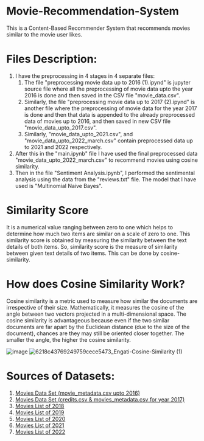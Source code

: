 # Movie-Recommendation-System

This is a Content-Based Recommender System that recommends movies similar to the movie user likes.

# Files Description:
1. I have the preprocessing in 4 stages in 4 separate files:
    1. The file "preprocessing movie data up to 2016 (1).ipynd" is jupyter source file where all the preprocessing of movie
          data upto the year 2016 is done and then saved in the CSV file "movie_data.csv".
    2. Similarly, the file "preprocessing movie data up to 2017 (2).ipynd" is another file where the preprocessing of movie
          data for the year 2017 is done and then that data is appended to the already preprocessed data of movies up to 2016, and then saved in new CSV file 
            "movie_data_upto_2017.csv".
    3. Similarly, "movie_data_upto_2021.csv", and "movie_data_upto_2022_march.csv" contain preprocessed data up to 2021 and 2022 respectively.
2. After this in the "main.ipynb" file I have used the final preprocessed data "movie_data_upto_2022_march.csv" to recommend movies using cosine similarity.
3. Then in the file "Sentiment Analysis.ipynb", I performed the sentimental analysis using the data from the "reviews.txt" file. The model that I have used is "Multinomial Naive Bayes".
   
# Similarity Score
It is a numerical value ranging between zero to one which helps to determine how much two items are similar on a scale of zero to one. This similarity score is obtained by measuring the similarity between the text details of both items. So, similarity score is the measure of similarity between given text details of two items. This can be done by cosine-similarity.

# How does Cosine Similarity Work?
Cosine similarity is a metric used to measure how similar the documents are irrespective of their size.
Mathematically, it measures the cosine of the angle between two vectors projected in a multi-dimensional space.
The cosine similarity is advantageous because even if the two similar documents are far apart by the Euclidean distance
(due to the size of the document), chances are they may still be oriented closer together. The smaller the angle, the higher the cosine similarity.

![image](https://github.com/Pranjal1004/Movie-Recommendation-System/assets/103432960/a3140414-caca-4991-9f68-653160360b6d)
![6218c43769249759cece5473_Engati-Cosine-Similarity (1)](https://github.com/Pranjal1004/Movie-Recommendation-System/assets/103432960/9e6b0e5f-ebf8-4810-8b17-9a23bc26ab0e)



# Sources of Datasets:
1. <a href="https://en.wikipedia.org/wiki/List_of_American_films_of_2022">
      Movies Data Set (movie_metadata.csv upto 2016) </a>
2. <a href="https://www.kaggle.com/datasets/rounakbanik/the-movies-dataset?resource=download&select=movies_metadata.csv)https://www.kaggle.com/datasets/rounakbanik/the-movies-dataset?resource=download&select=movies_metadata.csv">
      Movies Data Set (credits.csv & movies_metadata.csv for year 2017) </a>
3. <a href="https://en.wikipedia.org/wiki/List_of_American_films_of_2018">
      Movies List of 2018</a>
4.  <a href="https://en.wikipedia.org/wiki/List_of_American_films_of_2019">
      Movies List of 2019</a>
5. <a href="https://en.wikipedia.org/wiki/List_of_American_films_of_2020">
      Movies List of 2020</a>
6. <a href="https://en.wikipedia.org/wiki/List_of_American_films_of_2021">
      Movies List of 2021</a>
7. <a href="https://en.wikipedia.org/wiki/List_of_American_films_of_2022">
      Movies List of 2022</a>
